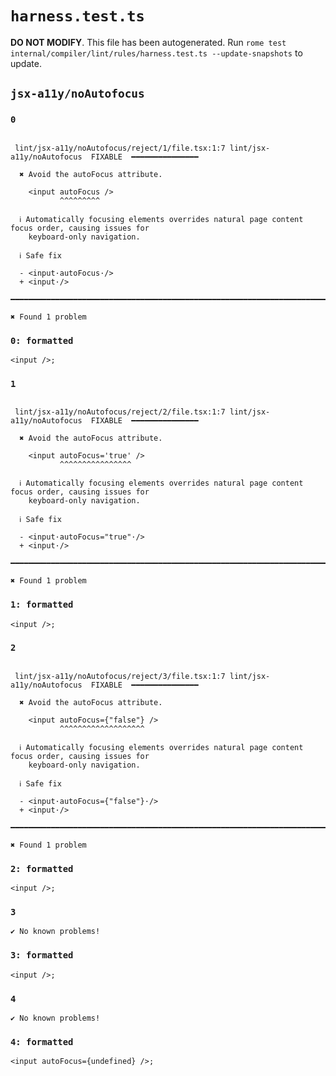 # `harness.test.ts`

**DO NOT MODIFY**. This file has been autogenerated. Run `rome test internal/compiler/lint/rules/harness.test.ts --update-snapshots` to update.

## `jsx-a11y/noAutofocus`

### `0`

```

 lint/jsx-a11y/noAutofocus/reject/1/file.tsx:1:7 lint/jsx-a11y/noAutofocus  FIXABLE  ━━━━━━━━━━━━━━━

  ✖ Avoid the autoFocus attribute.

    <input autoFocus />
           ^^^^^^^^^

  ℹ Automatically focusing elements overrides natural page content focus order, causing issues for
    keyboard-only navigation.

  ℹ Safe fix

  - <input·autoFocus·/>
  + <input·/>

━━━━━━━━━━━━━━━━━━━━━━━━━━━━━━━━━━━━━━━━━━━━━━━━━━━━━━━━━━━━━━━━━━━━━━━━━━━━━━━━━━━━━━━━━━━━━━━━━━━━

✖ Found 1 problem

```

### `0: formatted`

```
<input />;

```

### `1`

```

 lint/jsx-a11y/noAutofocus/reject/2/file.tsx:1:7 lint/jsx-a11y/noAutofocus  FIXABLE  ━━━━━━━━━━━━━━━

  ✖ Avoid the autoFocus attribute.

    <input autoFocus='true' />
           ^^^^^^^^^^^^^^^^

  ℹ Automatically focusing elements overrides natural page content focus order, causing issues for
    keyboard-only navigation.

  ℹ Safe fix

  - <input·autoFocus="true"·/>
  + <input·/>

━━━━━━━━━━━━━━━━━━━━━━━━━━━━━━━━━━━━━━━━━━━━━━━━━━━━━━━━━━━━━━━━━━━━━━━━━━━━━━━━━━━━━━━━━━━━━━━━━━━━

✖ Found 1 problem

```

### `1: formatted`

```
<input />;

```

### `2`

```

 lint/jsx-a11y/noAutofocus/reject/3/file.tsx:1:7 lint/jsx-a11y/noAutofocus  FIXABLE  ━━━━━━━━━━━━━━━

  ✖ Avoid the autoFocus attribute.

    <input autoFocus={"false"} />
           ^^^^^^^^^^^^^^^^^^^

  ℹ Automatically focusing elements overrides natural page content focus order, causing issues for
    keyboard-only navigation.

  ℹ Safe fix

  - <input·autoFocus={"false"}·/>
  + <input·/>

━━━━━━━━━━━━━━━━━━━━━━━━━━━━━━━━━━━━━━━━━━━━━━━━━━━━━━━━━━━━━━━━━━━━━━━━━━━━━━━━━━━━━━━━━━━━━━━━━━━━

✖ Found 1 problem

```

### `2: formatted`

```
<input />;

```

### `3`

```
✔ No known problems!

```

### `3: formatted`

```
<input />;

```

### `4`

```
✔ No known problems!

```

### `4: formatted`

```
<input autoFocus={undefined} />;

```
